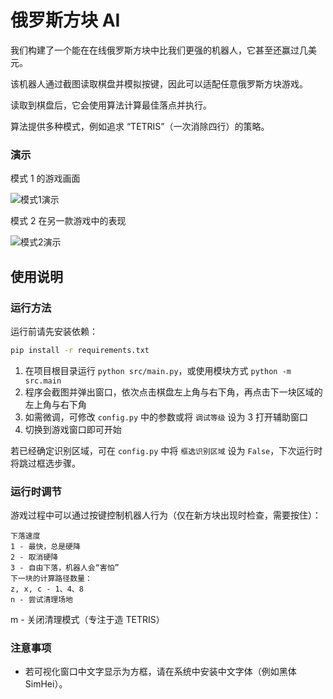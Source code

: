 # 俄罗斯方块 AI

我们构建了一个能在在线俄罗斯方块中比我们更强的机器人，它甚至还赢过几美元。

该机器人通过截图读取棋盘并模拟按键，因此可以适配任意俄罗斯方块游戏。

读取到棋盘后，它会使用算法计算最佳落点并执行。

算法提供多种模式，例如追求 “TETRIS”（一次消除四行）的策略。

### 演示
模式 1 的游戏画面

![模式1演示](https://media.giphy.com/media/kg1Ng8ZXTUQ2efOpUk/giphy.gif)

模式 2 在另一款游戏中的表现

![模式2演示](https://user-images.githubusercontent.com/27450370/147476623-7acc036e-7195-409b-a2ec-d24e489aadf2.gif)

## 使用说明

### 运行方法
运行前请先安装依赖：

```bash
pip install -r requirements.txt
```

1. 在项目根目录运行 `python src/main.py`，或使用模块方式 `python -m src.main`
2. 程序会截图并弹出窗口，依次点击棋盘左上角与右下角，再点击下一块区域的左上角与右下角
3. 如需微调，可修改 `config.py` 中的参数或将 `调试等级` 设为 3 打开辅助窗口
4. 切换到游戏窗口即可开始

若已经确定识别区域，可在 `config.py` 中将 `框选识别区域` 设为 `False`，下次运行时将跳过框选步骤。

### 运行时调节
游戏过程中可以通过按键控制机器人行为（仅在新方块出现时检查，需要按住）：

    下落速度
    1 - 最快，总是硬降
    2 - 取消硬降
    3 - 自由下落，机器人会“害怕”
    下一块的计算路径数量：
    z, x, c - 1、4、8
    n - 尝试清理场地
m - 关闭清理模式（专注于造 TETRIS）

### 注意事项

- 若可视化窗口中文字显示为方框，请在系统中安装中文字体（例如黑体 SimHei）。
